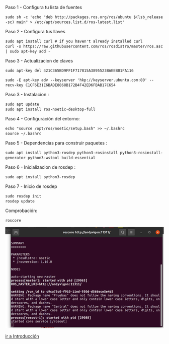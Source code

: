 Paso 1 - Configura tu lista de fuentes
```
sudo sh -c 'echo "deb http://packages.ros.org/ros/ubuntu $(lsb_release -sc) main" > /etc/apt/sources.list.d/ros-latest.list'
```
Paso 2 - Configura tus llaves
```
sudo apt install curl # if you haven't already installed curl
curl -s https://raw.githubusercontent.com/ros/rosdistro/master/ros.asc | sudo apt-key add -
```
Paso 3 - Actualizacion de claves
```
sudo apt-key del 421C365BD9FF1F717815A3895523BAEEB01FA116
```
```
sudo -E apt-key adv --keyserver 'hkp://keyserver.ubuntu.com:80' --recv-key C1CF6E31E6BADE8868B172B4F42ED6FBAB17C654
```
Paso 3 - Instalacion :
```
sudo apt update
sudo apt install ros-noetic-desktop-full
```
Paso 4 - Configuración del entorno:
```
echo "source /opt/ros/noetic/setup.bash" >> ~/.bashrc
source ~/.bashrc
```
Paso 5 - Dependencias para construir paquetes :
```
sudo apt install python3-rosdep python3-rosinstall python3-rosinstall-generator python3-wstool build-essential
```
Paso 6 - Inicializacion de  rosdep :
```
sudo apt install python3-rosdep
```
Paso 7 - Inicio de rosdep
```
sudo rosdep init
rosdep update
```
Comprobación:
```
roscore 
```
![xArmFrames](0_comprobacion_instalacion.png)   

[ir a Introducción](./README.md/#1-Introducción)
